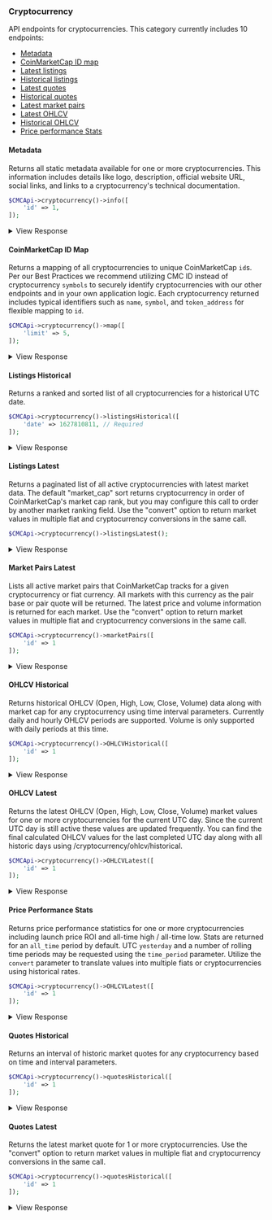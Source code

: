 ### Cryptocurrency

API endpoints for cryptocurrencies. This category currently includes 10 endpoints:

- [Metadata](#metadata)
- [CoinMarketCap ID map](#coinmarketcap-id-map)
- [Latest listings](#listings-latest)
- [Historical listings](#listings-historical)
- [Latest quotes](#quotes-latest)
- [Historical quotes](#quotes-historical)
- [Latest market pairs](#market-pairs-latest)
- [Latest OHLCV](#ohlcv-latest)
- [Historical OHLCV](#ohlcv-historical)
- [Price performance Stats](#price-performance-stats)

#### Metadata

Returns all static metadata available for one or more cryptocurrencies. This information includes details like logo,
description, official website URL, social links, and links to a cryptocurrency's technical documentation.

```php
$CMCApi->cryptocurrency()->info([
    'id' => 1, 
]);
```

<details>
 <summary>View Response</summary>

```json
{
   "data": {
	  "1": {
		 "urls": {
			"website": [
			   "https://bitcoin.org/"
			],
			"technical_doc": [
			   "https://bitcoin.org/bitcoin.pdf"
			],
			"twitter": [],
			"reddit": [
			   "https://reddit.com/r/bitcoin"
			],
			"message_board": [
			   "https://bitcointalk.org"
			],
			"announcement": [],
			"chat": [],
			"explorer": [
			   "https://blockchain.coinmarketcap.com/chain/bitcoin",
			   "https://blockchain.info/",
			   "https://live.blockcypher.com/btc/"
			],
			"source_code": [
			   "https://github.com/bitcoin/"
			]
		 },
		 "logo": "https://s2.coinmarketcap.com/static/img/coins/64x64/1.png",
		 "id": 1,
		 "name": "Bitcoin",
		 "symbol": "BTC",
		 "slug": "bitcoin",
		 "description": "Bitcoin (BTC) is a consensus network that enables a new payment system and a completely digital currency. Powered by its users, it is a peer to peer payment network that requires no central authority to operate. On October 31st, 2008, an individual or group of individuals operating under the pseudonym \"Satoshi Nakamoto\" published the Bitcoin Whitepaper and described it as: \"a purely peer-to-peer version of electronic cash would allow online payments to be sent directly from one party to another without going through a financial institution.\"",
		 "date_added": "2013-04-28T00:00:00.000Z",
		 "tags": [
			"mineable"
		 ],
		 "platform": null,
		 "category": "coin"
	  }
   },
   "status": {
	  "timestamp": "2021-07-28T02:59:32.392Z",
	  "error_code": 0,
	  "error_message": "",
	  "elapsed": 10,
	  "credit_count": 1
   }
}
```

</details>

#### CoinMarketCap ID Map

Returns a mapping of all cryptocurrencies to unique CoinMarketCap `id`s. Per our Best Practices we recommend utilizing
CMC ID instead of cryptocurrency `symbols` to securely identify cryptocurrencies with our other endpoints and in your
own application logic. Each cryptocurrency returned includes typical identifiers such as `name`, `symbol`,
and `token_address` for flexible mapping to `id`.

```php
$CMCApi->cryptocurrency()->map([
    'limit' => 5,
]);
```

<details>
 <summary>View Response</summary>

```json
{
   "data": [
	  {
		 "id": 1,
		 "rank": 1,
		 "name": "Bitcoin",
		 "symbol": "BTC",
		 "slug": "bitcoin",
		 "is_active": 1,
		 "first_historical_data": "2013-04-28T18:47:21.000Z",
		 "last_historical_data": "2020-05-05T20:44:01.000Z",
		 "platform": null
	  }
   ],
   "status": {
	  "timestamp": "2018-06-02T22:51:28.209Z",
	  "error_code": 0,
	  "error_message": "",
	  "elapsed": 10,
	  "credit_count": 1
   }
}
```

</details>

#### Listings Historical

Returns a ranked and sorted list of all cryptocurrencies for a historical UTC date.

```php
$CMCApi->cryptocurrency()->listingsHistorical([
    'date' => 1627810811, // Required
]);
```

<details>
 <summary>View Response</summary>

```json
{
   "data": [
	  {
		 "id": 1,
		 "name": "Bitcoin",
		 "symbol": "BTC",
		 "slug": "bitcoin",
		 "cmc_rank": 1,
		 "num_market_pairs": 500,
		 "circulating_supply": 17200062,
		 "total_supply": 17200062,
		 "max_supply": 21000000,
		 "last_updated": "2018-06-02T22:51:28.209Z",
		 "date_added": "2013-04-28T00:00:00.000Z",
		 "tags": [
			"mineable"
		 ],
		 "platform": null,
		 "quote": {
			"USD": {
			   "price": 9283.92,
			   "volume_24h": 7155680000,
			   "percent_change_1h": -0.152774,
			   "percent_change_24h": 0.518894,
			   "percent_change_7d": 0.986573,
			   "market_cap": 158055024432,
			   "last_updated": "2018-08-09T22:53:32.000Z"
			},
			"BTC": {
			   "price": 1,
			   "volume_24h": 772012,
			   "percent_change_1h": 0,
			   "percent_change_24h": 0,
			   "percent_change_7d": 0,
			   "market_cap": 17024600,
			   "last_updated": "2018-08-09T22:53:32.000Z"
			}
		 }
	  }
   ],
   "status": {
	  "timestamp": "2019-04-02T22:44:24.200Z",
	  "error_code": 0,
	  "error_message": "",
	  "elapsed": 10,
	  "credit_count": 1
   }
}
```

</details>

#### Listings Latest

Returns a paginated list of all active cryptocurrencies with latest market data. The default "market_cap" sort returns
cryptocurrency in order of CoinMarketCap's market cap rank, but you may configure this call to order by another market
ranking field. Use the "convert" option to return market values in multiple fiat and cryptocurrency conversions in the
same call.

```php
$CMCApi->cryptocurrency()->listingsLatest();
```

<details>
 <summary>View Response</summary>

```json
{
   "data": [
	  {
		 "id": 1,
		 "name": "Bitcoin",
		 "symbol": "BTC",
		 "slug": "bitcoin",
		 "cmc_rank": 5,
		 "num_market_pairs": 500,
		 "circulating_supply": 16950100,
		 "total_supply": 16950100,
		 "max_supply": 21000000,
		 "last_updated": "2018-06-02T22:51:28.209Z",
		 "date_added": "2013-04-28T00:00:00.000Z",
		 "tags": [
			"mineable"
		 ],
		 "platform": null,
		 "quote": {
			"USD": {
			   "price": 9283.92,
			   "volume_24h": 7155680000,
			   "percent_change_1h": -0.152774,
			   "percent_change_24h": 0.518894,
			   "percent_change_7d": 0.986573,
			   "market_cap": 158055024432,
			   "last_updated": "2018-08-09T22:53:32.000Z"
			},
			"BTC": {
			   "price": 1,
			   "volume_24h": 772012,
			   "percent_change_1h": 0,
			   "percent_change_24h": 0,
			   "percent_change_7d": 0,
			   "market_cap": 17024600,
			   "last_updated": "2018-08-09T22:53:32.000Z"
			}
		 }
	  }
   ],
   "status": {
	  "timestamp": "2018-06-02T22:51:28.209Z",
	  "error_code": 0,
	  "error_message": "",
	  "elapsed": 10,
	  "credit_count": 1
   }
}
```

</details>

#### Market Pairs Latest

Lists all active market pairs that CoinMarketCap tracks for a given cryptocurrency or fiat currency. All markets with
this currency as the pair base or pair quote will be returned. The latest price and volume information is returned for
each market. Use the "convert" option to return market values in multiple fiat and cryptocurrency conversions in the
same call.

```php
$CMCApi->cryptocurrency()->marketPairs([
    'id' => 1
]);
```

<details>
 <summary>View Response</summary>

```json
{
   "data": {
	  "id": 1,
	  "name": "Bitcoin",
	  "symbol": "BTC",
	  "num_market_pairs": 7526,
	  "market_pairs": [
		 {
			"exchange": {
			   "id": 157,
			   "name": "BitMEX",
			   "slug": "bitmex"
			},
			"market_id": 4902,
			"market_pair": "BTC/USD",
			"category": "derivatives",
			"fee_type": "no-fees",
			"market_pair_base": {
			   "currency_id": 1,
			   "currency_symbol": "BTC",
			   "exchange_symbol": "XBT",
			   "currency_type": "cryptocurrency"
			},
			"market_pair_quote": {
			   "currency_id": 2781,
			   "currency_symbol": "USD",
			   "exchange_symbol": "USD",
			   "currency_type": "fiat"
			},
			"quote": {
			   "exchange_reported": {
				  "price": 7839,
				  "volume_24h_base": 434215.85308502,
				  "volume_24h_quote": 3403818072.33347,
				  "last_updated": "2019-05-24T02:39:00.000Z"
			   },
			   "USD": {
				  "price": 7839,
				  "volume_24h": 3403818072.33347,
				  "last_updated": "2019-05-24T02:39:00.000Z"
			   }
			}
		 }
	  ]
   },
   "status": {
	  "timestamp": "2021-07-28T02:59:32.392Z",
	  "error_code": 0,
	  "error_message": "",
	  "elapsed": 10,
	  "credit_count": 1
   }
}
```

</details>

#### OHLCV Historical

Returns historical OHLCV (Open, High, Low, Close, Volume) data along with market cap for any cryptocurrency using time
interval parameters. Currently daily and hourly OHLCV periods are supported. Volume is only supported with daily periods
at this time.

```php
$CMCApi->cryptocurrency()->OHLCVHistorical([
    'id' => 1
]);
```

<details>
 <summary>View Response</summary>

```json
{
   "data": {
	  "id": 1,
	  "name": "Bitcoin",
	  "symbol": "BTC",
	  "quotes": [
		 {
			"time_open": "2019-01-02T00:00:00.000Z",
			"time_close": "2019-01-02T23:59:59.999Z",
			"time_high": "2019-01-02T03:53:00.000Z",
			"time_low": "2019-01-02T02:43:00.000Z",
			"quote": {
			   "USD": {
				  "open": 3849.21640853,
				  "high": 3947.9812729,
				  "low": 3817.40949569,
				  "close": 3943.40933686,
				  "volume": 5244856835.70851,
				  "market_cap": 68849856731.6738,
				  "timestamp": "2019-01-02T23:59:59.999Z"
			   }
			}
		 }
	  ]
   },
   "status": {
	  "timestamp": "2021-07-28T02:59:32.392Z",
	  "error_code": 0,
	  "error_message": "",
	  "elapsed": 10,
	  "credit_count": 1
   }
}
```

</details>

#### OHLCV Latest

Returns the latest OHLCV (Open, High, Low, Close, Volume) market values for one or more cryptocurrencies for the current
UTC day. Since the current UTC day is still active these values are updated frequently. You can find the final
calculated OHLCV values for the last completed UTC day along with all historic days using
/cryptocurrency/ohlcv/historical.

```php
$CMCApi->cryptocurrency()->OHLCVLatest([
    'id' => 1
]);
```

<details>
 <summary>View Response</summary>

```json
{
   "data": {
	  "1": {
		 "id": 1,
		 "name": "Bitcoin",
		 "symbol": "BTC",
		 "last_updated": "2018-09-10T18:54:00.000Z",
		 "time_open": "2018-09-10T00:00:00.000Z",
		 "time_close": null,
		 "time_high": "2018-09-10T00:00:00.000Z",
		 "time_low": "2018-09-10T00:00:00.000Z",
		 "quote": {
			"USD": {
			   "open": 6301.57,
			   "high": 6374.98,
			   "low": 6292.76,
			   "close": 6308.76,
			   "volume": 3786450000,
			   "last_updated": "2018-09-10T18:54:00.000Z"
			}
		 }
	  }
   },
   "status": {
	  "timestamp": "2021-07-28T02:59:32.392Z",
	  "error_code": 0,
	  "error_message": "",
	  "elapsed": 10,
	  "credit_count": 1
   }
}
```

</details>

#### Price Performance Stats

Returns price performance statistics for one or more cryptocurrencies including launch price ROI and all-time high /
all-time low. Stats are returned for an `all_time` period by default. UTC `yesterday` and a number of rolling time
periods may be requested using the `time_period` parameter. Utilize the `convert` parameter to translate values into
multiple fiats or cryptocurrencies using historical rates.

```php
$CMCApi->cryptocurrency()->OHLCVLatest([
    'id' => 1
]);
```

<details>
 <summary>View Response</summary>

```json
{
   "data": {
	  "1": {
		 "id": 1,
		 "name": "Bitcoin",
		 "symbol": "BTC",
		 "slug": "bitcoin",
		 "last_updated": "2019-08-22T01:51:32.000Z",
		 "periods": {
			"all_time": {
			   "open_timestamp": "2013-04-28T00:00:00.000Z",
			   "high_timestamp": "2017-12-17T12:19:14.000Z",
			   "low_timestamp": "2013-07-05T18:56:01.000Z",
			   "close_timestamp": "2019-08-22T01:52:18.613Z",
			   "quote": {
				  "USD": {
					 "open": 135.3000030517578,
					 "open_timestamp": "2013-04-28T00:00:00.000Z",
					 "high": 20088.99609375,
					 "high_timestamp": "2017-12-17T12:19:14.000Z",
					 "low": 65.5260009765625,
					 "low_timestamp": "2013-07-05T18:56:01.000Z",
					 "close": 65.5260009765625,
					 "close_timestamp": "2019-08-22T01:52:18.618Z",
					 "percent_change": 7223.718930042746,
					 "price_change": 9773.691932798241
				  }
			   }
			}
		 }
	  }
   },
   "status": {
	  "timestamp": "2021-07-28T02:59:32.392Z",
	  "error_code": 0,
	  "error_message": "",
	  "elapsed": 10,
	  "credit_count": 1
   }
}
```

</details>

#### Quotes Historical

Returns an interval of historic market quotes for any cryptocurrency based on time and interval parameters.

```php
$CMCApi->cryptocurrency()->quotesHistorical([
    'id' => 1
]);
```

<details>
 <summary>View Response</summary>

```json
{
   "data": {
	  "id": 1,
	  "name": "Bitcoin",
	  "symbol": "BTC",
	  "is_active": 1,
	  "is_fiat": 0,
	  "quotes": [
		 {
			"timestamp": "2018-06-22T19:29:37.000Z",
			"quote": {
			   "USD": {
				  "price": 6242.29,
				  "volume_24h": 4681670000,
				  "market_cap": 106800038746.48,
				  "timestamp": "2018-06-22T19:29:37.000Z"
			   }
			}
		 },
		 {
			"timestamp": "2018-06-22T19:34:33.000Z",
			"quote": {
			   "USD": {
				  "price": 6242.82,
				  "volume_24h": 4682330000,
				  "market_cap": 106809106575.84,
				  "timestamp": "2018-06-22T19:34:33.000Z"
			   }
			}
		 }
	  ]
   },
   "status": {
	  "timestamp": "2021-07-28T02:59:32.392Z",
	  "error_code": 0,
	  "error_message": "",
	  "elapsed": 10,
	  "credit_count": 1
   }
}
```

</details>

#### Quotes Latest

Returns the latest market quote for 1 or more cryptocurrencies. Use the "convert" option to return market values in
multiple fiat and cryptocurrency conversions in the same call.

```php
$CMCApi->cryptocurrency()->quotesHistorical([
    'id' => 1
]);
```

<details>
 <summary>View Response</summary>

```json
{
   "data": {
	  "1": {
		 "id": 1,
		 "name": "Bitcoin",
		 "symbol": "BTC",
		 "slug": "bitcoin",
		 "is_active": 1,
		 "is_fiat": 0,
		 "circulating_supply": 17199862,
		 "total_supply": 17199862,
		 "max_supply": 21000000,
		 "date_added": "2013-04-28T00:00:00.000Z",
		 "num_market_pairs": 331,
		 "cmc_rank": 1,
		 "last_updated": "2018-08-09T21:56:28.000Z",
		 "tags": [
			"mineable"
		 ],
		 "platform": null,
		 "quote": {
			"USD": {
			   "price": 6602.60701122,
			   "volume_24h": 4314444687.5194,
			   "percent_change_1h": 0.988615,
			   "percent_change_24h": 4.37185,
			   "percent_change_7d": -12.1352,
			   "percent_change_30d": -12.1352,
			   "market_cap": 113563929433.21645,
			   "last_updated": "2018-08-09T21:56:28.000Z"
			}
		 }
	  }
   },
   "status": {
	  "timestamp": "2021-07-28T02:59:32.392Z",
	  "error_code": 0,
	  "error_message": "",
	  "elapsed": 10,
	  "credit_count": 1
   }
}
```

</details>